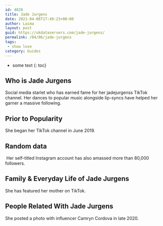 ```yaml
---
id: 4828
title: Jade Jurgens
date: 2021-04-06T17:49:23+00:00
author: Laima
layout: post
guid: https://ukdataservers.com/jade-jurgens/
permalink: /04/06/jade-jurgens
tags:
 - show love
category: Guides
---
```


* some text
{: toc}


## Who is Jade Jurgens
                  
                  
                  
Social media starlet who has earned fame for her jadejurgenss TikTok channel. Her dances to popular music alongside lip-syncs have helped her garner a massive following. 
                  
              
            
              
            
                
                
                
## Prior to Popularity
                  
                  
                  
She began her TikTok channel in June 2019.
                  
              
            
              
            
                
                
                
## Random data
                  
                  
                  
 Her self-titled Instagram account has also amassed more than 80,000 followers.
                  
              
            
              
            
                
                
                
## Family & Everyday Life of Jade Jurgens
                  
                  
                  
She has featured her mother on TikTok.
                  
              
            
              
            
                
                
                
## People Related With Jade Jurgens
                  
                  
                  
She posted a photo with influencer Camryn Cordova in late 2020.
                  
              
            
              
            
                
              
            
              
              
            
            
              
            
          
          
          